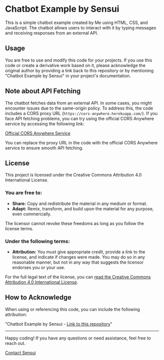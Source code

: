 # Chatbot Example by Sensui

This is a simple chatbot example created by Me using HTML, CSS, and JavaScript. The chatbot allows users to interact with it by typing messages and receiving responses from an external API.

## Usage

You are free to use and modify this code for your projects. If you use this code or create a derivative work based on it, please acknowledge the original author by providing a link back to this repository or by mentioning "Chatbot Example by Sensui" in your project's documentation.

## Note about API Fetching

The chatbot fetches data from an external API. In some cases, you might encounter issues due to the same-origin policy. To address this, the code includes a CORS proxy URL (`https://cors-anywhere.herokuapp.com/`). If you face API fetching problems, you can try using the official CORS Anywhere service by accessing the following link:

[Official CORS Anywhere Service](https://cors-anywhere.herokuapp.com/)

You can replace the proxy URL in the code with the official CORS Anywhere service to ensure smooth API fetching.

## License

This project is licensed under the Creative Commons Attribution 4.0 International License.

### You are free to:

- **Share:** Copy and redistribute the material in any medium or format.
- **Adapt:** Remix, transform, and build upon the material for any purpose, even commercially.

The licensor cannot revoke these freedoms as long as you follow the license terms.

### Under the following terms:

- **Attribution:** You must give appropriate credit, provide a link to the license, and indicate if changes were made. You may do so in any reasonable manner, but not in any way that suggests the licensor endorses you or your use.

For the full legal text of the license, you can [read the Creative Commons Attribution 4.0 International License](https://creativecommons.org/licenses/by/4.0/legalcode).

## How to Acknowledge

When using or referencing this code, you can include the following attribution:

"Chatbot Example by Sensui - [Link to this repository](https://github.com/YourGitHubUsername/YourChatbotRepository)"

---

Happy coding! If you have any questions or need assistance, feel free to reach out.

[Contact Sensui](https://m.facebook.com/JeanLewis345)
